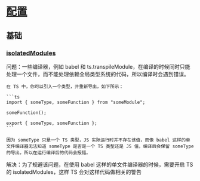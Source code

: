 # [配置](https://www.typescriptlang.org/tsconfig)

## 基础

### [isolatedModules](https://www.typescriptlang.org/tsconfig#isolatedModules)

问题：一些编译器，例如 babel 和 ts.transpileModule，在编译的时候同时只能处理一个文件，而不能处理依赖全局类型系统的代码，所以编译时会遇到错误。

    在 TS 中，你可以引入一个类型，并重新导出，如下所示：

    ```ts
    import { someType, someFunction } from "someModule";

    someFunction();
 
    export { someType, someFunction };
    ```

    因为 someType 只是一个 TS 类型，JS 实际运行时并不存在该值，而像 babel 这样的单文件编译器无法知道 someType 是否是一个 TS 类型还是 JS 值，编译后会保留 someType 的导出，所以在运行编译后的代码会报错。

解决：为了规避该问题，在使用 babel 这样的单文件编译器的时候，需要开启 TS 的 isolatedModules，这样 TS 会对这样代码做相关的警告

